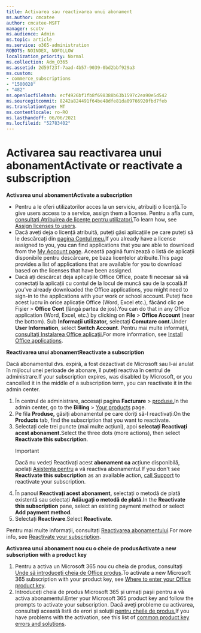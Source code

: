 ```yaml
---
title: Activarea sau reactivarea unui abonament
ms.author: cmcatee
author: cmcatee-MSFT
manager: scotv
ms.audience: Admin
ms.topic: article
ms.service: o365-administration
ROBOTS: NOINDEX, NOFOLLOW
localization_priority: Normal
ms.collection: Adm_O365
ms.assetid: 2d59f23f-7aad-4b57-9039-0bd2bbf929a3
ms.custom:
- commerce_subscriptions
- "1500028"
- "482"
ms.openlocfilehash: ecf4926bf1fb8f698388b63b1597c2ea90e5d542
ms.sourcegitcommit: 8242a824491f64be48dfe81da09766920fbd7feb
ms.translationtype: MT
ms.contentlocale: ro-RO
ms.lasthandoff: 06/06/2021
ms.locfileid: "52783402"
---
```

# <a name="activate-or-reactivate-a-subscription"></a><span data-ttu-id="72cc4-102">Activarea sau reactivarea unui abonament</span><span class="sxs-lookup"><span data-stu-id="72cc4-102">Activate or reactivate a subscription</span></span>

<span data-ttu-id="72cc4-103">**Activarea unui abonament**</span><span class="sxs-lookup"><span data-stu-id="72cc4-103">**Activate a subscription**</span></span>

- <span data-ttu-id="72cc4-104">Pentru a le oferi utilizatorilor acces la un serviciu, atribuiți o licență.</span><span class="sxs-lookup"><span data-stu-id="72cc4-104">To give users access to a service, assign them a license.</span></span> <span data-ttu-id="72cc4-105">Pentru a afla cum, [consultați Atribuirea de licențe pentru utilizatori.](/microsoft-365/admin/manage/assign-licenses-to-users)</span><span class="sxs-lookup"><span data-stu-id="72cc4-105">To learn how, see [Assign licenses to users](/microsoft-365/admin/manage/assign-licenses-to-users).</span></span>
- <span data-ttu-id="72cc4-106">Dacă aveți deja o licență atribuită, puteți găsi aplicațiile pe care puteți să le descărcați din [pagina Contul meu.](https://portal.office.com/account/#installs)</span><span class="sxs-lookup"><span data-stu-id="72cc4-106">If you already have a license assigned to you, you can find applications that you are able to download from the [My Account page](https://portal.office.com/account/#installs).</span></span> <span data-ttu-id="72cc4-107">Această pagină furnizează o listă de aplicații disponibile pentru descărcare, pe baza licențelor atribuite.</span><span class="sxs-lookup"><span data-stu-id="72cc4-107">This page provides a list of applications that are available for you to download based on the licenses that have been assigned.</span></span>
- <span data-ttu-id="72cc4-108">Dacă ați descărcat deja aplicațiile Office Office, poate fi necesar să vă conectați la aplicații cu contul de la locul de muncă sau de la școală.</span><span class="sxs-lookup"><span data-stu-id="72cc4-108">If you've already downloaded the Office applications, you might need to sign-in to the applications with your work or school account.</span></span> <span data-ttu-id="72cc4-109">Puteți face acest lucru în orice aplicație Office (Word, Excel etc.), făcând clic pe Fișier  >  **Office Cont** (lângă partea de jos).</span><span class="sxs-lookup"><span data-stu-id="72cc4-109">You can do that in any Office application (Word, Excel, etc.) by clicking on **File** > **Office Account** (near the bottom).</span></span> <span data-ttu-id="72cc4-110">Sub **Informații utilizator,** selectați **Comutare cont.**</span><span class="sxs-lookup"><span data-stu-id="72cc4-110">Under **User Information**, select **Switch Account**.</span></span> <span data-ttu-id="72cc4-111">Pentru mai multe informații, [consultați Instalarea Office aplicații.](/microsoft-365/admin/setup/install-applications)</span><span class="sxs-lookup"><span data-stu-id="72cc4-111">For more information, see [Install Office applications](/microsoft-365/admin/setup/install-applications).</span></span>

<span data-ttu-id="72cc4-112">**Reactivarea unui abonament**</span><span class="sxs-lookup"><span data-stu-id="72cc4-112">**Reactivate a subscription**</span></span>

<span data-ttu-id="72cc4-113">Dacă abonamentul dvs. expiră, a fost dezactivat de Microsoft sau l-ai anulat în mijlocul unei perioade de abonare, îl puteți reactiva în centrul de administrare.</span><span class="sxs-lookup"><span data-stu-id="72cc4-113">If your subscription expires, was disabled by Microsoft, or you cancelled it in the middle of a subscription term, you can reactivate it in the admin center.</span></span>
  
1. <span data-ttu-id="72cc4-114">În centrul de administrare, accesați pagina **Facturare**  >  [produse.](https://go.microsoft.com/fwlink/p/?linkid=842054)</span><span class="sxs-lookup"><span data-stu-id="72cc4-114">In the admin center, go to the **Billing** > [Your products](https://go.microsoft.com/fwlink/p/?linkid=842054) page.</span></span>
2. <span data-ttu-id="72cc4-115">Pe fila **Produse,** găsiți abonamentul pe care doriți să-l reactivați.</span><span class="sxs-lookup"><span data-stu-id="72cc4-115">On the **Products** tab, find the subscription that you want to reactivate.</span></span>
3. <span data-ttu-id="72cc4-116">Selectați cele trei puncte (mai multe acțiuni), apoi **selectați Reactivați acest abonament.**</span><span class="sxs-lookup"><span data-stu-id="72cc4-116">Select the three dots (more actions), then select **Reactivate this subscription**.</span></span>
    > [!IMPORTANT]
    > <span data-ttu-id="72cc4-117">Dacă nu vedeți Reactivați acest **abonament ca** acțiune disponibilă, apelați [Asistența pentru](https://go.microsoft.com/fwlink/p/?linkid=518322) a vă reactiva abonamentul.</span><span class="sxs-lookup"><span data-stu-id="72cc4-117">If you don't see **Reactivate this subscription** as an available action, [call Support](https://go.microsoft.com/fwlink/p/?linkid=518322) to reactivate your subscription.</span></span>
4. <span data-ttu-id="72cc4-118">În panoul **Reactivați acest abonament,** selectați o metodă de plată existentă sau selectați **Adăugați o metodă de plată.**</span><span class="sxs-lookup"><span data-stu-id="72cc4-118">In the **Reactivate this subscription** pane, select an existing payment method or select **Add payment method**.</span></span>
5. <span data-ttu-id="72cc4-119">Selectați **Reactivare**.</span><span class="sxs-lookup"><span data-stu-id="72cc4-119">Select **Reactivate**.</span></span>

<span data-ttu-id="72cc4-120">Pentru mai multe informații, consultați [Reactivarea abonamentului](/microsoft-365/commerce/subscriptions/reactivate-your-subscription).</span><span class="sxs-lookup"><span data-stu-id="72cc4-120">For more info, see [Reactivate your subscription](/microsoft-365/commerce/subscriptions/reactivate-your-subscription).</span></span>

<span data-ttu-id="72cc4-121">**Activarea unui abonament nou cu o cheie de produs**</span><span class="sxs-lookup"><span data-stu-id="72cc4-121">**Activate a new subscription with a product key**</span></span>

1. <span data-ttu-id="72cc4-122">Pentru a activa un Microsoft 365 nou cu cheia de produs, consultați [Unde să introduceți cheia de Office produs](https://support.office.com/article/where-to-enter-your-office-product-key-0a82e5ae-739e-4b92-a6f4-2ec780c185db).</span><span class="sxs-lookup"><span data-stu-id="72cc4-122">To activate a new Microsoft 365 subscription with your product key, see [Where to enter your Office product key](https://support.office.com/article/where-to-enter-your-office-product-key-0a82e5ae-739e-4b92-a6f4-2ec780c185db).</span></span>
2. <span data-ttu-id="72cc4-123">Introduceți cheia de produs Microsoft 365 și urmați pașii pentru a vă activa abonamentul.</span><span class="sxs-lookup"><span data-stu-id="72cc4-123">Enter your Microsoft 365 product key and follow the prompts to activate your subscription.</span></span> <span data-ttu-id="72cc4-124">Dacă aveți probleme cu activarea, consultați această listă de erori și soluții [pentru cheile de produs.](/microsoft-365/commerce/product-key-errors-and-solutions)</span><span class="sxs-lookup"><span data-stu-id="72cc4-124">If you have problems with the activation, see this list of [common product key errors and solutions](/microsoft-365/commerce/product-key-errors-and-solutions).</span></span>